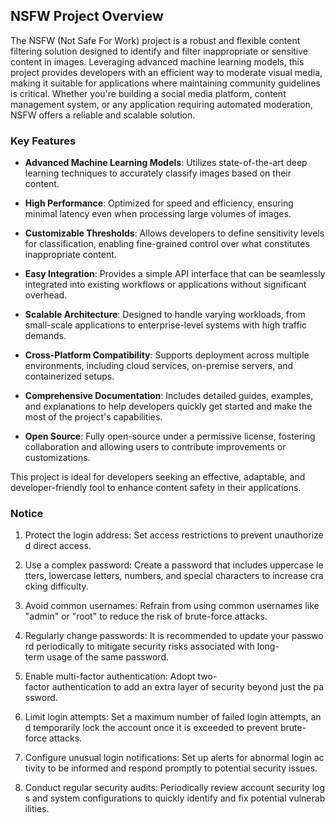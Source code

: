 ## NSFW Project Overview

The NSFW (Not Safe For Work) project is a robust and flexible content filtering solution designed to identify and filter inappropriate or sensitive content in images. Leveraging advanced machine learning models, this project provides developers with an efficient way to moderate visual media, making it suitable for applications where maintaining community guidelines is critical. Whether you're building a social media platform, content management system, or any application requiring automated moderation, NSFW offers a reliable and scalable solution.

### Key Features

- **Advanced Machine Learning Models**: Utilizes state-of-the-art deep learning techniques to accurately classify images based on their content.
  
- **High Performance**: Optimized for speed and efficiency, ensuring minimal latency even when processing large volumes of images.

- **Customizable Thresholds**: Allows developers to define sensitivity levels for classification, enabling fine-grained control over what constitutes inappropriate content.

- **Easy Integration**: Provides a simple API interface that can be seamlessly integrated into existing workflows or applications without significant overhead.

- **Scalable Architecture**: Designed to handle varying workloads, from small-scale applications to enterprise-level systems with high traffic demands.

- **Cross-Platform Compatibility**: Supports deployment across multiple environments, including cloud services, on-premise servers, and containerized setups.

- **Comprehensive Documentation**: Includes detailed guides, examples, and explanations to help developers quickly get started and make the most of the project's capabilities.

- **Open Source**: Fully open-source under a permissive license, fostering collaboration and allowing users to contribute improvements or customizations.

This project is ideal for developers seeking an effective, adaptable, and developer-friendly tool to enhance content safety in their applications.

### Notice

1.  Protect the login address: Set access restrictions to prevent unauthorized direct access.
    
2.  Use a complex password: Create a password that includes uppercase letters, lowercase letters, numbers, and special characters to increase cracking difficulty.
    
3.  Avoid common usernames: Refrain from using common usernames like "admin" or "root" to reduce the risk of brute-force attacks.
    
4.  Regularly change passwords: It is recommended to update your password periodically to mitigate security risks associated with long-term usage of the same password.
    
5.  Enable multi-factor authentication: Adopt two-factor authentication to add an extra layer of security beyond just the password.
    
6.  Limit login attempts: Set a maximum number of failed login attempts, and temporarily lock the account once it is exceeded to prevent brute-force attacks.
    
7.  Configure unusual login notifications: Set up alerts for abnormal login activity to be informed and respond promptly to potential security issues.
    
8.  Conduct regular security audits: Periodically review account security logs and system configurations to quickly identify and fix potential vulnerabilities.
        